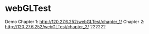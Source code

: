 # webGLTest


Demo
Chapter 1: http://120.27.6.252/webGLTest/chapter_1/
Chapter 2: http://120.27.6.252/webGLTest/chapter_2/
222222
